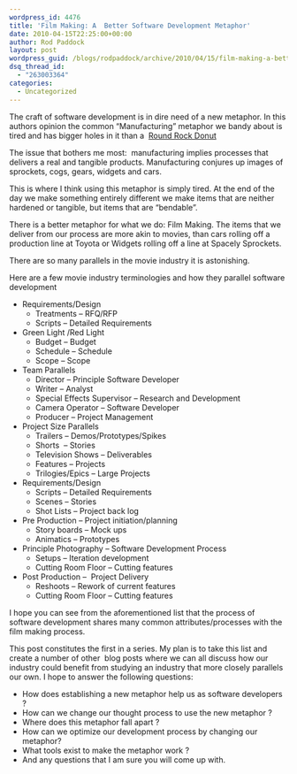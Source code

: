 ```yaml
---
wordpress_id: 4476
title: 'Film Making: A  Better Software Development Metaphor'
date: 2010-04-15T22:25:00+00:00
author: Rod Paddock
layout: post
wordpress_guid: /blogs/rodpaddock/archive/2010/04/15/film-making-a-better-software-development-metaphor.aspx
dsq_thread_id:
  - "263003364"
categories:
  - Uncategorized
---
```

The craft of software development is in dire need of a new metaphor. In this authors opinion the common &ldquo;Manufacturing&rdquo; metaphor we bandy about is tired and has bigger holes in it than a&nbsp; <a target="_blank" href="http://www.roundrockdonuts.com/">Round Rock Donut</a>

The issue that bothers me most:&nbsp; manufacturing implies processes that delivers a real and tangible products. Manufacturing conjures up images of sprockets, cogs, gears, widgets and cars.&nbsp; 

This is where I think using this metaphor is simply tired. At the end of the day we make something entirely different we make items that are neither hardened or tangible, but items that are &ldquo;bendable&rdquo;. 

There is a better metaphor for what we do: Film Making. The items that we deliver from our process are more akin to movies, than cars rolling off a production line at Toyota or Widgets rolling off a line at Spacely Sprockets. 

There are so many parallels in the movie industry it is astonishing.

Here are a few movie industry terminologies and how they parallel software development 

  * Requirements/Design 
      * Treatments &ndash; RFQ/RFP
      * Scripts &ndash; Detailed Requirements
  * Green Light /Red Light 
      * Budget &#8211; Budget
      * Schedule &#8211; Schedule
      * Scope &ndash; Scope
  * Team Parallels 
      * Director &ndash; Principle Software Developer
      * Writer &ndash; Analyst
      * Special Effects Supervisor &ndash; Research and Development
      * Camera Operator &ndash; Software Developer
      * Producer &ndash; Project Management
  * Project Size Parallels 
      * Trailers &ndash; Demos/Prototypes/Spikes
      * Shorts&nbsp; &#8211; Stories
      * Television Shows &#8211; Deliverables
      * Features &#8211; Projects
      * Trilogies/Epics &ndash; Large Projects
  * Requirements/Design 
      * Scripts &ndash; Detailed Requirements
      * Scenes &#8211; Stories
      * Shot Lists &ndash; Project back log
  * Pre Production &ndash; Project initiation/planning 
      * Story boards &ndash; Mock ups
      * Animatics &ndash; Prototypes
  * Principle Photography &ndash; Software Development Process 
      * Setups &ndash; Iteration development
      * Cutting Room Floor &ndash; Cutting features
  * Post Production &#8211;&nbsp; Project Delivery 
      * Reshoots &ndash; Rework of current features
      * Cutting Room Floor &ndash; Cutting features

I hope you can see from the aforementioned list that the process of software development shares many common attributes/processes with the film making process. 

This post constitutes the first in a series. My plan is to take this list and create a number of other&nbsp; blog posts where we can all discuss how our industry could benefit from studying an industry that more closely parallels our own. I hope to answer the following questions:

  * How does establishing a new metaphor help us as software developers ?
  * How can we change our thought process to use the new metaphor ?
  * Where does this metaphor fall apart ?
  * How can we optimize our development process by changing our metaphor?
  * What tools exist to make the metaphor work ?
  * And any questions that I am sure you will come up with.